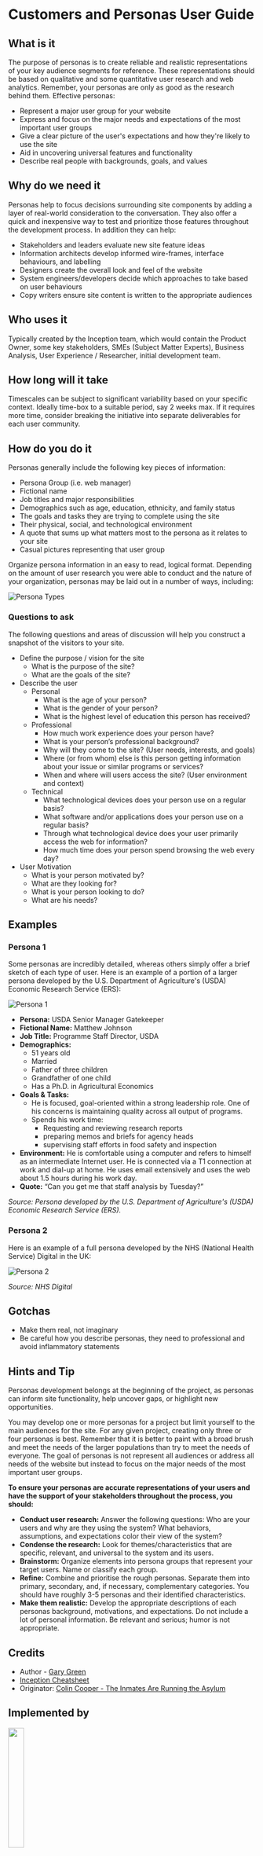 # Customers and Personas User Guide
## What is it
The purpose of personas is to create reliable and realistic representations of your key audience segments for reference. These representations should be based on qualitative and some quantitative user research and web analytics. Remember, your personas are only as good as the research behind them. Effective personas:

* Represent a major user group for your website
* Express and focus on the major needs and expectations of the most important user groups
* Give a clear picture of the user's expectations and how they're likely to use the site
* Aid in uncovering universal features and functionality
* Describe real people with backgrounds, goals, and values

## Why do we need it
Personas help to focus decisions surrounding site components by adding a layer of real-world consideration to the conversation. They also offer a quick and inexpensive way to test and prioritize those features throughout the development process. In addition they can help:

* Stakeholders and leaders evaluate new site feature ideas
* Information architects develop informed wire-frames, interface behaviours, and labelling
* Designers create the overall look and feel of the website
* System engineers/developers decide which approaches to take based on user behaviours
* Copy writers ensure site content is written to the appropriate audiences

## Who uses it
Typically created by the Inception team, which would contain the Product Owner, some key stakeholders, SMEs (Subject Matter Experts), Business Analysis, User Experience / Researcher, initial development team.

## How long will it take
Timescales can be subject to significant variability based on your specific context.  Ideally time-box to a suitable period, say 2 weeks max.  If it requires more time, consider breaking the initiative into separate deliverables for each user community.

## How do you do it
Personas generally include the following key pieces of information:

* Persona Group (i.e. web manager)
* Fictional name
* Job titles and major responsibilities
* Demographics such as age, education, ethnicity, and family status
* The goals and tasks they are trying to complete using the site
* Their physical, social, and technological environment
* A quote that sums up what matters most to the persona as it relates to your site
* Casual pictures representing that user group

Organize persona information in an easy to read, logical format. Depending on the amount of user research you were able to conduct and the nature of your organization, personas may be laid out in a number of ways, including:

![Persona Types](https://github.com/garygreenBAD/inception/raw/master/images/persona_types.png)

### Questions to ask
The following questions and areas of discussion will help you construct a snapshot of the visitors to your site.

- Define the purpose / vision for the site
  - What is the purpose of the site?
  - What are the goals of the site?
- Describe the user
  - Personal
    - What is the age of your person?
    - What is the gender of your person?
    - What is the highest level of education this person has received?
  - Professional
    - How much work experience does your person have?
    - What is your person’s professional background?  
    - Why will they come to the site? (User needs, interests, and goals)
    - Where (or from whom) else is this person getting information about your issue or similar programs or services?
    - When and where will users access the site? (User environment and context)
  - Technical
    - What technological devices does your person use on a regular basis?
    - What software and/or applications does your person use on a regular basis?
    - Through what technological device does your user primarily access the web for information?
    - How much time does your person spend browsing the web every day?
- User Motivation
  - What is your person motivated by?
  - What are they looking for?
  - What is your person looking to do?
  - What are his needs?

## Examples
### Persona 1
Some personas are incredibly detailed, whereas others simply offer a brief sketch of each type of user. Here is an example of a portion of a larger persona developed by the U.S. Department of Agriculture's (USDA) Economic Research Service (ERS):

![Persona 1](https://github.com/garygreenBAD/inception/raw/master/images/persona1.jpg)

- **Persona:** USDA Senior Manager Gatekeeper
- **Fictional Name:** Matthew Johnson
- **Job Title:** Programme Staff Director, USDA
- **Demographics:**
  - 51 years old
  - Married
  - Father of three children
  - Grandfather of one child
  - Has a Ph.D. in Agricultural Economics
- **Goals & Tasks:**
  - He is focused, goal-oriented within a strong leadership role. One of his concerns is maintaining quality across all output of programs.
  - Spends his work time:
    - Requesting and reviewing research reports
    - preparing memos and briefs for agency heads
    - supervising staff efforts in food safety and inspection
- **Environment:** He is comfortable using a computer and refers to himself as an intermediate Internet user. He is connected via a T1 connection at work and dial-up at home. He uses email extensively and uses the web about 1.5 hours during his work day.
- **Quote:** “Can you get me that staff analysis by Tuesday?”

_Source: Persona developed by the U.S. Department of Agriculture's (USDA) Economic Research Service (ERS)._

### Persona 2
Here is an example of a full persona developed by the NHS (National Health Service) Digital in the UK:

![Persona 2](https://github.com/garygreenBAD/inception/raw/master/images/persona2.jpeg)

_Source: NHS Digital_

## Gotchas
* Make them real, not imaginary
* Be careful how you describe personas, they need to professional and avoid inflammatory statements

## Hints and Tip
Personas development belongs at the beginning of the project, as personas can inform site functionality, help uncover gaps, or highlight new opportunities.

You may develop one or more personas for a project but limit yourself to the main audiences for the site. For any given project, creating only three or four personas is best. Remember that it is better to paint with a broad brush and meet the needs of the larger populations than try to meet the needs of everyone. The goal of personas is not represent all audiences or address all needs of the website but instead to focus on the major needs of the most important user groups.

**To ensure your personas are accurate representations of your users and have the support of your stakeholders throughout the process, you should:**

- **Conduct user research:** Answer the following questions: Who are your users and why are they using the system? What behaviors, assumptions, and expectations color their view of the system?
- **Condense the research:** Look for themes/characteristics that are specific, relevant, and universal to the system and its users.
- **Brainstorm:** Organize elements into persona groups that represent your target users. Name or classify each group.
- **Refine:** Combine and prioritise the rough personas. Separate them into primary, secondary, and, if necessary, complementary categories. You should have roughly 3-5 personas and their identified characteristics.
- **Make them realistic:** Develop the appropriate descriptions of each personas background, motivations, and expectations. Do not include a lot of personal information. Be relevant and serious; humor is not appropriate.

## Credits
* Author - [Gary Green](mailto:contact@burendo.com) 
* [Inception Cheatsheet](http://bad.tools/delivery/docs/cheatsheet-inception.pdf)
* Originator: [Colin Cooper - The Inmates Are Running the Asylum](https://www.amazon.com/Inmates-Are-Running-Asylum-Products/dp/B001CBPOPM/)

## Implemented by
[<img src=https://github.com/garygreenBAD/inception/raw/master/images/burendo%20header.png width=25%>](http://burendo.com)
